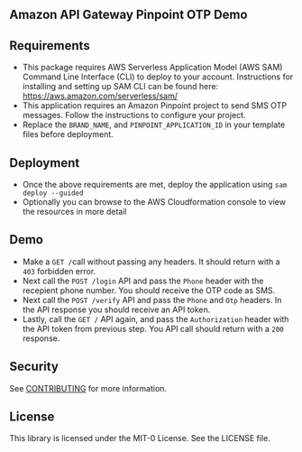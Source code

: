## Amazon API Gateway Pinpoint OTP Demo

## Requirements

- This package requires AWS Serverless Application Model (AWS SAM) Command Line Interface (CLI) to deploy to your account. Instructions for installing and setting up SAM CLI can be found here: https://aws.amazon.com/serverless/sam/
- This application requires an Amazon Pinpoint project to send SMS OTP messages. Follow the instructions to configure your project.
- Replace the `BRAND_NAME`, and `PINPOINT_APPLICATION_ID` in your template files before deployment.

## Deployment

- Once the above requirements are met, deploy the application using `sam deploy --guided`
- Optionally you can browse to the AWS Cloudformation console to view the resources in more detail

## Demo

- Make a `GET /`call without passing any headers. It should return with a `403` forbidden error.
- Next call the `POST /login` API and pass the `Phone` header with the recepient phone number. You should receive the OTP code as SMS.
- Next call the `POST /verify` API and pass the `Phone` and `Otp` headers. In the API response you should receive an API token.
- Lastly, call the `GET /` API again, and pass the `Authorization` header with the API token from previous step. You API call should return with a `200` response.

## Security

See [CONTRIBUTING](CONTRIBUTING.md#security-issue-notifications) for more information.

## License

This library is licensed under the MIT-0 License. See the LICENSE file.
